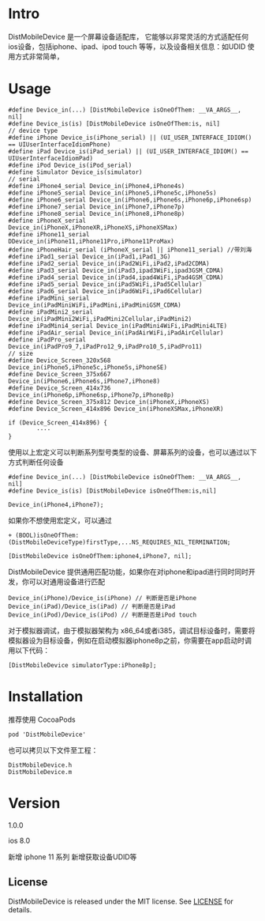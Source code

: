 # Intro
DistMobileDevice 是一个屏幕设备适配库， 它能够以非常灵活的方式适配任何ios设备，包括iphone、ipad、ipod touch 等等，以及设备相关信息：如UDID
使用方式非常简单，

# Usage
```objc
#define Device_in(...) [DistMobileDevice isOneOfThem: __VA_ARGS__, nil]
#define Device_is(is) [DistMobileDevice isOneOfThem:is, nil]
// device type
#define iPhone Device_is(iPhone_serial) || (UI_USER_INTERFACE_IDIOM() == UIUserInterfaceIdiomPhone)
#define iPad Device_is(iPad_serial) || (UI_USER_INTERFACE_IDIOM() == UIUserInterfaceIdiomPad)
#define iPod Device_is(iPod_serial)
#define Simulator Device_is(simulator)
// serial
#define iPhone4_serial Device_in(iPhone4,iPhone4s)
#define iPhone5_serial Device_in(iPhone5,iPhone5c,iPhone5s)
#define iPhone6_serial Device_in(iPhone6,iPhone6s,iPhone6p,iPhone6sp)
#define iPhone7_serial Device_in(iPhone7,iPhone7p)
#define iPhone8_serial Device_in(iPhone8,iPhone8p)
#define iPhoneX_serial Device_in(iPhoneX,iPhoneXR,iPhoneXS,iPhoneXSMax)
#define iPhone11_serial DDevice_in(iPhone11,iPhone11Pro,iPhone11ProMax)
#define iPhoneHair_serial (iPhoneX_serial || iPhone11_serial) //带刘海
#define iPad1_serial Device_in(iPad1,iPad1_3G)
#define iPad2_serial Device_in(iPad2WiFi,iPad2,iPad2CDMA)
#define iPad3_serial Device_in(iPad3,ipad3WiFi,ipad3GSM_CDMA)
#define iPad4_serial Device_in(iPad4,ipad4WiFi,iPad4GSM_CDMA)
#define iPad5_serial Device_in(iPad5WiFi,iPad5Cellular)
#define iPad6_serial Device_in(iPad6WiFi,iPad6Cellular)
#define iPadMini_serial Device_in(iPadMiniWiFi,iPadMini,iPadMiniGSM_CDMA)
#define iPadMini2_serial Device_in(iPadMini2WiFi,iPadMini2Cellular,iPadMini2)
#define iPadMini4_serial Device_in(iPadMini4WiFi,iPadMini4LTE)
#define iPadAir_serial Device_in(iPadAirWiFi,iPadAirCellular)
#define iPadPro_serial Device_in(iPadPro9_7,iPadPro12_9,iPadPro10_5,iPadPro11)
// size
#define Device_Screen_320x568 Device_in(iPhone5,iPhone5c,iPhone5s,iPhoneSE)
#define Device_Screen_375x667 Device_in(iPhone6,iPhone6s,iPhone7,iPhone8)
#define Device_Screen_414x736 Device_in(iPhone6p,iPhone6sp,iPhone7p,iPhone8p)
#define Device_Screen_375x812 Device_in(iPhoneX,iPhoneXS)
#define Device_Screen_414x896 Device_in(iPhoneXSMax,iPhoneXR)

if (Device_Screen_414x896) {
        ····
}

```
使用以上宏定义可以判断系列型号类型的设备、屏幕系列的设备，也可以通过以下方式判断任何设备
```objc
#define Device_in(...) [DistMobileDevice isOneOfThem: __VA_ARGS__, nil]
#define Device_is(is) [DistMobileDevice isOneOfThem:is,nil]

Device_in(iPhone4,iPhone7);

```
如果你不想使用宏定义，可以通过
```objc
+ (BOOL)isOneOfThem:(DistMobileDeviceType)firstType,...NS_REQUIRES_NIL_TERMINATION;

[DistMobileDevice isOneOfThem:iphone4,iPhone7, nil];
```
DistMobileDevice 提供通用匹配功能，如果你在对iphone和ipad进行同时同时开发，你可以对通用设备进行匹配
```objc
Device_in(iPhone)/Device_is(iPhone) // 判断是否是iPhone
Device_in(iPad)/Device_is(iPad) // 判断是否是iPad
Device_in(iPod)/Device_is(iPod) // 判断是否是iPod touch
```

对于模拟器调试，由于模拟器架构为 x86_64或者i385，调试目标设备时，需要将模拟器设为目标设备，例如在启动模拟器iphone8p之前，你需要在app启动时调用以下代码：
```objc
[DistMobileDevice simulatorType:iPhone8p];
```

# Installation
推荐使用 CocoaPods
```
pod 'DistMobileDevice'
```
也可以拷贝以下文件至工程：
```
DistMobileDevice.h
DistMobileDevice.m
```

# Version
1.0.0

ios 8.0

新增 iphone 11 系列
新增获取设备UDID等

## License

DistMobileDevice is released under the MIT license. See [LICENSE](https://github.com/Diasir/DistMobileDevice/raw/master/LICENSE) for details.

